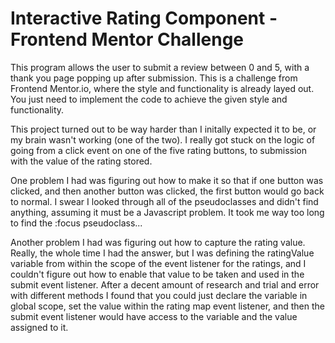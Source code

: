 # Interactive Rating Component - Frontend Mentor Challenge
This program allows the user to submit a review between 0 and 5, with a thank you page popping up after submission. This is a challenge from Frontend Mentor.io, where the style and functionality is already layed out. You just need to implement the code to achieve the given style and functionality.

This project turned out to be way harder than I initally expected it to be, or my brain wasn't working (one of the two). I really got stuck on the logic of going from a click event on one of the five rating buttons, to submission with the value of the rating stored. 

One problem I had was figuring out how to make it so that if one button was clicked, and then another button was clicked, the first button would go back to normal. I swear I looked through all of the pseudoclasses and didn't find anything, assuming it must be a Javascript problem. It took me way too long to find the :focus pseudoclass...

Another problem I had was figuring out how to capture the rating value. Really, the whole time I had the answer, but I was defining the ratingValue variable from within the scope of the event listener for the ratings, and I couldn't figure out how to enable that value to be taken and used in the submit event listener. After a decent amount of research and trial and error with different methods I found that you could just declare the variable in global scope, set the value within the rating map event listener, and then the submit event listener would have access to the variable and the value assigned to it.
